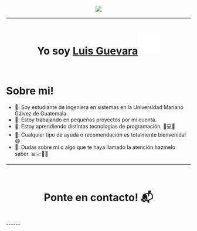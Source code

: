 <p align="center">
 <img src="https://i.postimg.cc/kMTL3kFW/Banner-Luis-Guevara.png">
</p>
<hr>
<h1 align="center">Yo soy <a href="https://github.com/LuisGuevara80">Luis Guevara<a><img src="https://github.com/Kathryn-Jie/Kathryn-Jie/blob/main/wave.gif" width="60px"/></h1>
<Br>
<h1>Sobre mi! </h1>

 
- 🏫: Soy estudiante de ingeniera en sistemas en la Universidad Mariano Gálvez de Guatemala.
- 🔭: Estoy trabajando en pequeños proyectos por mi cuenta.
- 🌱: Estoy aprendiendo distintas tecnologías de programación. 🧠💻🤖
- 🤔: Cualquier tipo de ayuda o recomendación es totalmente bienvenida! 😅
- 💬: Dudas sobre mí o algo que te haya llamado la atención hazmelo saber. 📊📈🤖🧠
  
<hr>
<Br>
<h1 align="center">Ponte en contacto! 📬</h1>
<Br>
------
  
